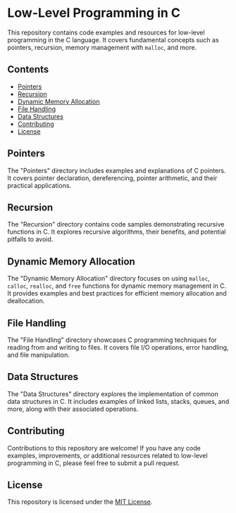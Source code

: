 # Low-Level Programming in C

This repository contains code examples and resources for low-level programming in the C language. It covers fundamental concepts such as pointers, recursion, memory management with `malloc`, and more.

## Contents

- [Pointers](#pointers)
- [Recursion](#recursion)
- [Dynamic Memory Allocation](#dynamic-memory-allocation)
- [File Handling](#file-handling)
- [Data Structures](#data-structures)
- [Contributing](#contributing)
- [License](#license)

## Pointers

The "Pointers" directory includes examples and explanations of C pointers. It covers pointer declaration, dereferencing, pointer arithmetic, and their practical applications.

## Recursion

The "Recursion" directory contains code samples demonstrating recursive functions in C. It explores recursive algorithms, their benefits, and potential pitfalls to avoid.

## Dynamic Memory Allocation

The "Dynamic Memory Allocation" directory focuses on using `malloc`, `calloc`, `realloc`, and `free` functions for dynamic memory management in C. It provides examples and best practices for efficient memory allocation and deallocation.

## File Handling

The "File Handling" directory showcases C programming techniques for reading from and writing to files. It covers file I/O operations, error handling, and file manipulation.

## Data Structures

The "Data Structures" directory explores the implementation of common data structures in C. It includes examples of linked lists, stacks, queues, and more, along with their associated operations.

## Contributing

Contributions to this repository are welcome! If you have any code examples, improvements, or additional resources related to low-level programming in C, please feel free to submit a pull request.

## License

This repository is licensed under the [MIT License](LICENSE).
